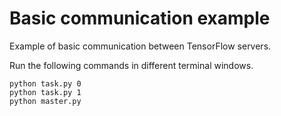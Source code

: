 # Basic communication example

Example of basic communication between TensorFlow servers.

Run the following commands in different terminal windows.

	python task.py 0
	python task.py 1
	python master.py